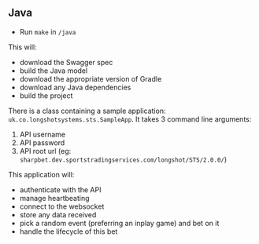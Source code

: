 ## Java

* Run `make` in `/java`

This will:
- download the Swagger spec
- build the Java model
- download the appropriate version of Gradle
- download any Java dependencies
- build the project

There is a class containing a sample application: `uk.co.longshotsystems.sts.SampleApp`. It takes 3 command line arguments:

1. API username
2. API password
3. API root url (eg: `sharpbet.dev.sportstradingservices.com/longshot/STS/2.0.0/`)

This application will:

* authenticate with the API
* manage heartbeating
* connect to the websocket
* store any data received
* pick a random event (preferring an inplay game) and bet on it
* handle the lifecycle of this bet
